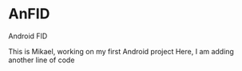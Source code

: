 # AnFID
Android FID

This is Mikael, working on my first Android project
Here, I am adding another line of code
